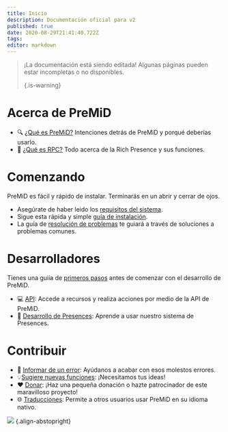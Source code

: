 ```yaml
---
title: Inicio
description: Documentación oficial para v2
published: true
date: 2020-08-29T21:41:40.722Z
tags:
editor: markdown
---
```


> ¡La documentación está siendo editada! Algunas páginas pueden estar incompletas o no disponibles. 
> 
> {.is-warning}

# Acerca de PreMiD
- :mag: [¿Qué es PreMiD?](/about) Intenciones detrás de PreMiD y porqué deberías usarlo.
- :link: [¿Qué es RPC?](https://discordapp.com/rich-presence) Todo acerca de la Rich Presence y sus funciones.

# Comenzando

PreMiD es fácil y rápido de instalar. Terminarás en un abrir y cerrar de ojos.

- Asegúrate de haber leido los [requisitos del sistema](/install/requirements).
- Sigue esta rápida y simple [guía de instalación](/install).
- La guía de [resolución de problemas](/troubleshooting) te guiará a través de soluciones a problemas comunes.

# Desarrolladores

Tienes una guiía de [primeros pasos](/dev) antes de comenzar con el desarrollo de PreMiD.

- :computer: [API](/dev/api): Accede a recursos y realiza acciones por medio de la API de PreMiD.
- :wrench: [Desarrollo de Presences](/dev/presence): Aprende a usar nuestro sistema de Presences.

# Contribuir
- :bug: [Informar de un error](https://github.com/PreMiD): Ayúdanos a acabar con esos molestos errores.
- :bulb:[Sugiere nuevas funciones](https://discord.premid.app/): ¡Necesitamos tus ideas!
- :heart: [Donar](https://www.patreon.com/Timeraa): ¡Haz una pequeña donación o hazte patrocinador de este maravilloso proyecto!
- :globe_with_meridians: [Traducciones](https://translate.premid.app): Permite a otros usuarios usar PreMiD en su idioma nativo.

![](https://beta.premid.app/img/logo.2b414dc2.gif) {.align-abstopright}